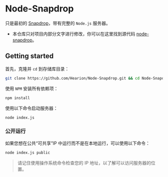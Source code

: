 # Node-Snapdrop

只是最初的 [Snapdrop](https://github.com/RobinLinus/Snapdrop)，带有完整的 `Node.js` 服务器。
- 本仓库只对项目内部分文字进行修改，你可以在这里找到源代码 [node-snapdrop](https://github.com/Bellisario/node-snapdrop)。

## Getting started

首先，克隆并 `cd` 到存储库目录：

```bash
git clone https://github.com/Hearion/Node-Snapdrop.git && cd Node-Snapdrop
```

使用 `NPM` 安装所有依赖项：

```bash
npm install
```

使用以下命令启动服务器：

```bash
node index.js
```

### 公开运行

如果您想在公共“可共享”IP 中运行而不是在本地运行，可以使用以下命令：

```bash
node index.js public
```

> 请记住使用操作系统命令检查您的 IP 地址，以了解可以访问服务器的位置。
